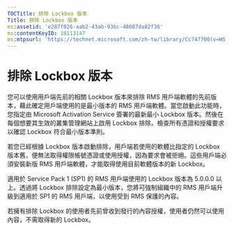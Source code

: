```yaml
---
TOCTitle: 排除 Lockbox 版本
Title: 排除 Lockbox 版本
ms:assetid: 'e287f026-aab2-43ab-93bc-48087da82f36'
ms:contentKeyID: 18113147
ms:mtpsurl: 'https://technet.microsoft.com/zh-tw/library/Cc747700(v=WS.10)'
---
```


排除 Lockbox 版本
=================

您可以使用用戶端先前的相關 Lockbox 版本來排除 RMS 用戶端軟體的先前版本，藉此確定用戶端使用的是最小版本的 RMS 用戶端軟體。當您啟動此功能時，您指定由 Microsoft Activation Service 簽署的最新最小 Lockbox 版本。然後在每個想要其生效的叢集管理網站上啟用 Lockbox 排除。檢查所有憑證和授權要求以確認 Lockbox 符合最小版本準則。

若您已經根據 Lockbox 版本啟動排除，用戶端若使用的軟體比指定的 Lockbox 版本舊，便無法取得權限帳號憑證或使用授權，因為要求會被拒絕。這些用戶端必須安裝新版 RMS 用戶端軟體，才能取得使用目前軟體版本的新 Lockbox。

適用於 Service Pack 1 (SP1) 的 RMS 用戶端使用的 Lockbox 版本為 5.0.0.0 以上。透過將 Lockbox 排除設定為最小版本，您將可強制組織中的 RMS 用戶端升級到適用於 SP1 的 RMS 用戶端，以使用受到 RMS 保護的內容。

若擁有排除 Lockbox 的使用者先前曾收到發行的內容授權，使用者仍然可以使用內容，不需取得新的 Lockbox。
